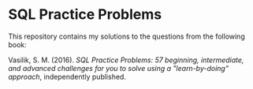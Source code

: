 # SQL Practice Problems

This repository contains my solutions to the questions from the following book:

Vasilik, S. M. (2016). *SQL Practice Problems: 57 beginning, intermediate, and advanced challenges for you to solve using a "learn-by-doing" approach*, independently published. 
